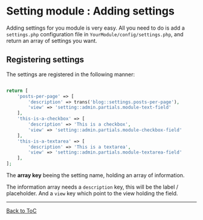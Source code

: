 # Setting module : Adding settings

Adding settings for you module is very easy. All you need to do is add a `settings.php` configuration file in `YourModule/config/settings.php`, and return an array of settings you want.

## Registering settings

The settings are registered in the following manner:


``` php

return [
    'posts-per-page' => [
        'description' => trans('blog::settings.posts-per-page'),
        'view' => 'setting::admin.partials.module-text-field'
    ],
    'this-is-a-checkbox' => [
        'description' => 'This is a checkbox',
        'view' => 'setting::admin.partials.module-checkbox-field'
    ],
    'this-is-a-textarea' => [
        'description' => 'This is a textarea',
        'view' => 'setting::admin.partials.module-textarea-field'
    ],
];

```

The **array key** beeing the setting name, holding an array of information. 

The information array needs a `description` key, this will be the label / placeholder. And a `view` key which point to the view holding the field. 


***

[Back to ToC](../readme.md)
  

